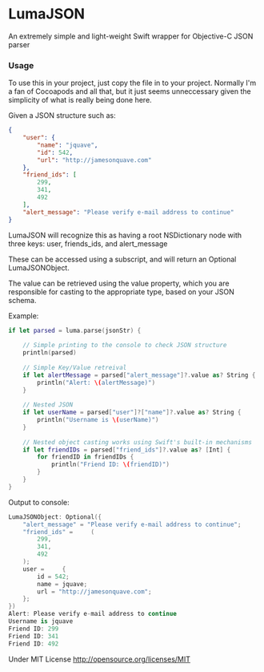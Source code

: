 LumaJSON
========

An extremely simple and light-weight Swift wrapper for Objective-C JSON parser

### Usage

To use this in your project, just copy the file in to your project. Normally I'm a fan of Cocoapods and all that, but it just seems unneccessary given the simplicity of what is really being done here.

Given a JSON structure such as:

```json
{
    "user": {
        "name": "jquave",
        "id": 542,
        "url": "http://jamesonquave.com"
    },
    "friend_ids": [
        299,
        341,
        492
    ],
    "alert_message": "Please verify e-mail address to continue"
}
```

LumaJSON will recognize this as having a root NSDictionary node with three keys:
user, friends_ids, and alert_message

These can be accessed using a subscript, and will return an Optional LumaJSONObject.

The value can be retrieved using the value property, which you are responsible for casting to the appropriate type, based on your JSON schema.


Example:
```swift
if let parsed = luma.parse(jsonStr) {
    
    // Simple printing to the console to check JSON structure
    println(parsed)
    
    // Simple Key/Value retreival
    if let alertMessage = parsed["alert_message"]?.value as? String {
        println("Alert: \(alertMessage)")
    }
    
    // Nested JSON
    if let userName = parsed["user"]?["name"]?.value as? String {
        println("Username is \(userName)")
    }
    
    // Nested object casting works using Swift's built-in mechanisms
    if let friendIDs = parsed["friend_ids"]?.value as? [Int] {
        for friendID in friendIDs {
            println("Friend ID: \(friendID)")
        }
    }
}
```

Output to console:
```swift
LumaJSONObject: Optional({
    "alert_message" = "Please verify e-mail address to continue";
    "friend_ids" =     (
        299,
        341,
        492
    );
    user =     {
        id = 542;
        name = jquave;
        url = "http://jamesonquave.com";
    };
})
Alert: Please verify e-mail address to continue
Username is jquave
Friend ID: 299
Friend ID: 341
Friend ID: 492
```


Under MIT License
http://opensource.org/licenses/MIT
